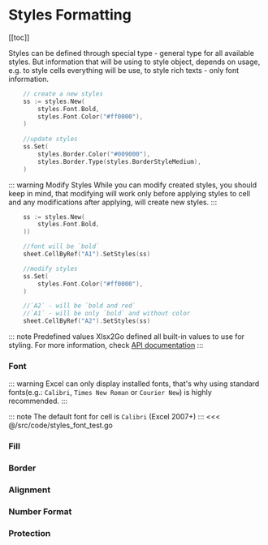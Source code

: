 # Styles Formatting
[[toc]]

Styles can be defined through special type - general type for all available styles. But information that will be using to style object, depends on usage, e.g. to style cells everything will be use, to style rich texts - only font information. 

```go
	// create a new styles
	ss := styles.New(
		styles.Font.Bold,
		styles.Font.Color("#ff0000"),
	)
	
	//update styles
	ss.Set(
		styles.Border.Color("#009000"),
		styles.Border.Type(styles.BorderStyleMedium),
	)
```
::: warning Modify Styles
While you can modify created styles, you should keep in mind, that modifying will work only before applying styles to cell and any modifications after applying, will create new styles.
:::

```go
	ss := styles.New(
		styles.Font.Bold,
	))

	//font will be `bold`
	sheet.CellByRef("A1").SetStyles(ss)

	//modify styles
	ss.Set(
		styles.Font.Color("#ff0000"),
	)

	//`A2` - will be `bold and red` 
	//`A1` - will be only `bold` and without color
	sheet.CellByRef("A2").SetStyles(ss)
```

::: note Predefined values
Xlsx2Go defined all built-in values to use for styling. For more information, check [API documentation](https://godoc.org/github.com/plandem/xlsx/format/styles#pkg-constants)
::: 

### Font
::: warning
Excel can only display installed fonts, that's why using standard fonts(e.g.: `Calibri`, `Times New Roman` or `Courier New`) is highly recommended.
:::

::: note
The default font for cell is `Calibri` (Excel 2007+)
:::
<<< @/src/code/styles_font_test.go

### Fill

### Border

### Alignment

### Number Format

### Protection